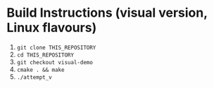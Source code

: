 # Build Instructions (visual version, Linux flavours)
1. ```git clone THIS_REPOSITORY```
2. ```cd THIS_REPOSITORY```
3. ```git checkout visual-demo```
4. ```cmake . && make```
5. ```./attempt_v```
